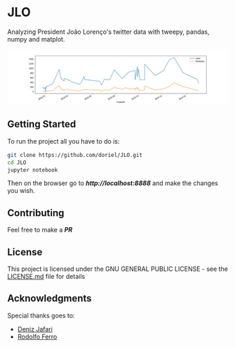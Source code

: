 # JLO
Analyzing President João Lorenço's twitter data with tweepy, pandas, numpy and matplot. 

![Likes VS Retweets](img/likes_vs_retweets.png "Likes Vs Retweets")

## Getting Started
To run the project all you have to do is:

```sh
git clone https://github.com/doriel/JLO.git
cd JLO
jupyter notebook
```
Then on the browser go to ***http://localhost:8888*** and make the changes you wish.

## Contributing
Feel free to make a ***PR***

## License

This project is licensed under the GNU GENERAL PUBLIC LICENSE - see the [LICENSE.md](LICENSE.md) file for details

## Acknowledgments
Special thanks goes to:
* [Deniz Jafari](https://github.com/denizjafari/Sentiment-Analysis)
* [Rodolfo Ferro](https://github.com/RodolfoFerro/pandas_twitter)
